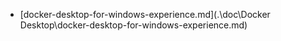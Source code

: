 
* [docker-desktop-for-windows-experience.md](.\doc\Docker Desktop\docker-desktop-for-windows-experience.md)